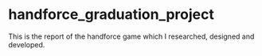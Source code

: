 # handforce_graduation_project
This is the report of the handforce game which I researched, designed and developed. 
